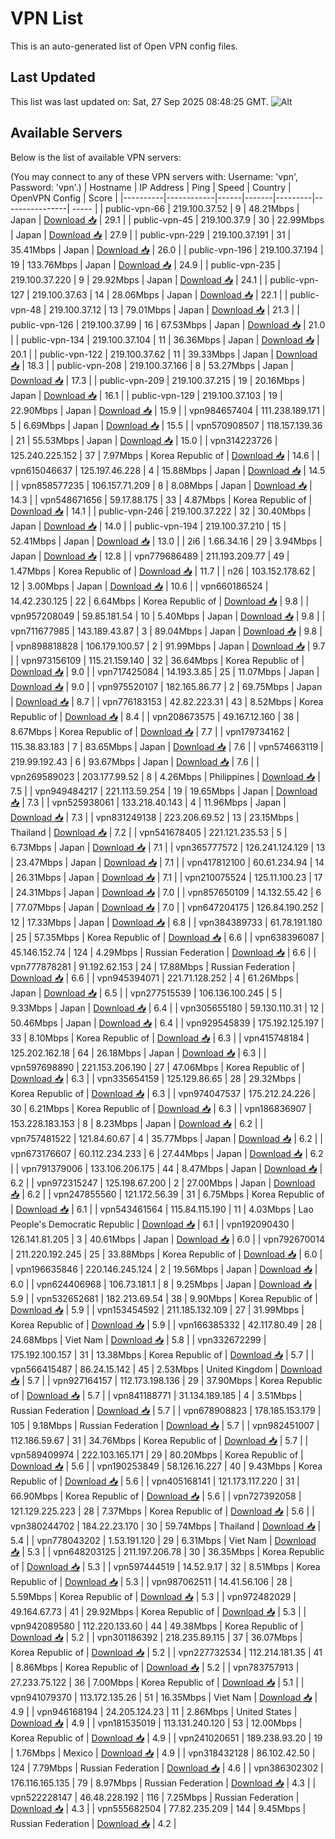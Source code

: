 # VPN List

This is an auto-generated list of Open VPN config files.

## Last Updated

This list was last updated on: Sat, 27 Sep 2025 08:48:25 GMT.
![Alt](https://repobeats.axiom.co/api/embed/186b98318ef1479477931607c1ad7d823f12451f.svg "Repobeats analytics image")

## Available Servers

Below is the list of available VPN servers:

(You may connect to any of these VPN servers with: Username: 'vpn', Password: 'vpn'.)
| Hostname | IP Address | Ping | Speed | Country | OpenVPN Config | Score |
|----------|------------|------|-------|---------|----------------| ----- |
| public-vpn-66 | 219.100.37.52 | 9 | 48.21Mbps | Japan | [Download 📥](./configs/server_0_JP.ovpn) | 29.1 |
| public-vpn-45 | 219.100.37.9 | 30 | 22.99Mbps | Japan | [Download 📥](./configs/server_1_JP.ovpn) | 27.9 |
| public-vpn-229 | 219.100.37.191 | 31 | 35.41Mbps | Japan | [Download 📥](./configs/server_2_JP.ovpn) | 26.0 |
| public-vpn-196 | 219.100.37.194 | 19 | 133.76Mbps | Japan | [Download 📥](./configs/server_3_JP.ovpn) | 24.9 |
| public-vpn-235 | 219.100.37.220 | 9 | 29.92Mbps | Japan | [Download 📥](./configs/server_4_JP.ovpn) | 24.1 |
| public-vpn-127 | 219.100.37.63 | 14 | 28.06Mbps | Japan | [Download 📥](./configs/server_5_JP.ovpn) | 22.1 |
| public-vpn-48 | 219.100.37.12 | 13 | 79.01Mbps | Japan | [Download 📥](./configs/server_6_JP.ovpn) | 21.3 |
| public-vpn-126 | 219.100.37.99 | 16 | 67.53Mbps | Japan | [Download 📥](./configs/server_7_JP.ovpn) | 21.0 |
| public-vpn-134 | 219.100.37.104 | 11 | 36.36Mbps | Japan | [Download 📥](./configs/server_8_JP.ovpn) | 20.1 |
| public-vpn-122 | 219.100.37.62 | 11 | 39.33Mbps | Japan | [Download 📥](./configs/server_9_JP.ovpn) | 18.3 |
| public-vpn-208 | 219.100.37.166 | 8 | 53.27Mbps | Japan | [Download 📥](./configs/server_10_JP.ovpn) | 17.3 |
| public-vpn-209 | 219.100.37.215 | 19 | 20.16Mbps | Japan | [Download 📥](./configs/server_11_JP.ovpn) | 16.1 |
| public-vpn-129 | 219.100.37.103 | 19 | 22.90Mbps | Japan | [Download 📥](./configs/server_12_JP.ovpn) | 15.9 |
| vpn984657404 | 111.238.189.171 | 5 | 6.69Mbps | Japan | [Download 📥](./configs/server_13_JP.ovpn) | 15.5 |
| vpn570908507 | 118.157.139.36 | 21 | 55.53Mbps | Japan | [Download 📥](./configs/server_14_JP.ovpn) | 15.0 |
| vpn314223726 | 125.240.225.152 | 37 | 7.97Mbps | Korea Republic of | [Download 📥](./configs/server_15_KR.ovpn) | 14.6 |
| vpn615046637 | 125.197.46.228 | 4 | 15.88Mbps | Japan | [Download 📥](./configs/server_16_JP.ovpn) | 14.5 |
| vpn858577235 | 106.157.71.209 | 8 | 8.08Mbps | Japan | [Download 📥](./configs/server_17_JP.ovpn) | 14.3 |
| vpn548671656 | 59.17.88.175 | 33 | 4.87Mbps | Korea Republic of | [Download 📥](./configs/server_18_KR.ovpn) | 14.1 |
| public-vpn-246 | 219.100.37.222 | 32 | 30.40Mbps | Japan | [Download 📥](./configs/server_19_JP.ovpn) | 14.0 |
| public-vpn-194 | 219.100.37.210 | 15 | 52.41Mbps | Japan | [Download 📥](./configs/server_20_JP.ovpn) | 13.0 |
| 2i6 | 1.66.34.16 | 29 | 3.94Mbps | Japan | [Download 📥](./configs/server_21_JP.ovpn) | 12.8 |
| vpn779686489 | 211.193.209.77 | 49 | 1.47Mbps | Korea Republic of | [Download 📥](./configs/server_22_KR.ovpn) | 11.7 |
| n26 | 103.152.178.62 | 12 | 3.00Mbps | Japan | [Download 📥](./configs/server_23_JP.ovpn) | 10.6 |
| vpn660186524 | 14.42.230.125 | 22 | 6.64Mbps | Korea Republic of | [Download 📥](./configs/server_24_KR.ovpn) | 9.8 |
| vpn957208049 | 59.85.181.54 | 10 | 5.40Mbps | Japan | [Download 📥](./configs/server_25_JP.ovpn) | 9.8 |
| vpn711677985 | 143.189.43.87 | 3 | 89.04Mbps | Japan | [Download 📥](./configs/server_26_JP.ovpn) | 9.8 |
| vpn898818828 | 106.179.100.57 | 2 | 91.99Mbps | Japan | [Download 📥](./configs/server_27_JP.ovpn) | 9.7 |
| vpn973156109 | 115.21.159.140 | 32 | 36.64Mbps | Korea Republic of | [Download 📥](./configs/server_28_KR.ovpn) | 9.0 |
| vpn717425084 | 14.193.3.85 | 25 | 11.07Mbps | Japan | [Download 📥](./configs/server_29_JP.ovpn) | 9.0 |
| vpn975520107 | 182.165.86.77 | 2 | 69.75Mbps | Japan | [Download 📥](./configs/server_30_JP.ovpn) | 8.7 |
| vpn776183153 | 42.82.223.31 | 43 | 8.52Mbps | Korea Republic of | [Download 📥](./configs/server_31_KR.ovpn) | 8.4 |
| vpn208673575 | 49.167.12.160 | 38 | 8.67Mbps | Korea Republic of | [Download 📥](./configs/server_32_KR.ovpn) | 7.7 |
| vpn179734162 | 115.38.83.183 | 7 | 83.65Mbps | Japan | [Download 📥](./configs/server_33_JP.ovpn) | 7.6 |
| vpn574663119 | 219.99.192.43 | 6 | 93.67Mbps | Japan | [Download 📥](./configs/server_34_JP.ovpn) | 7.6 |
| vpn269589023 | 203.177.99.52 | 8 | 4.26Mbps | Philippines | [Download 📥](./configs/server_35_PH.ovpn) | 7.5 |
| vpn949484217 | 221.113.59.254 | 19 | 19.65Mbps | Japan | [Download 📥](./configs/server_36_JP.ovpn) | 7.3 |
| vpn525938061 | 133.218.40.143 | 4 | 11.96Mbps | Japan | [Download 📥](./configs/server_37_JP.ovpn) | 7.3 |
| vpn831249138 | 223.206.69.52 | 13 | 23.15Mbps | Thailand | [Download 📥](./configs/server_38_TH.ovpn) | 7.2 |
| vpn541678405 | 221.121.235.53 | 5 | 6.73Mbps | Japan | [Download 📥](./configs/server_39_JP.ovpn) | 7.1 |
| vpn365777572 | 126.241.124.129 | 13 | 23.47Mbps | Japan | [Download 📥](./configs/server_40_JP.ovpn) | 7.1 |
| vpn417812100 | 60.61.234.94 | 14 | 26.31Mbps | Japan | [Download 📥](./configs/server_41_JP.ovpn) | 7.1 |
| vpn210075524 | 125.11.100.23 | 17 | 24.31Mbps | Japan | [Download 📥](./configs/server_42_JP.ovpn) | 7.0 |
| vpn857650109 | 14.132.55.42 | 6 | 77.07Mbps | Japan | [Download 📥](./configs/server_43_JP.ovpn) | 7.0 |
| vpn647204175 | 126.84.190.252 | 12 | 17.33Mbps | Japan | [Download 📥](./configs/server_44_JP.ovpn) | 6.8 |
| vpn384389733 | 61.78.191.180 | 25 | 57.35Mbps | Korea Republic of | [Download 📥](./configs/server_45_KR.ovpn) | 6.6 |
| vpn638396087 | 45.146.152.74 | 124 | 4.29Mbps | Russian Federation | [Download 📥](./configs/server_46_RU.ovpn) | 6.6 |
| vpn777878281 | 91.192.62.153 | 24 | 17.88Mbps | Russian Federation | [Download 📥](./configs/server_47_RU.ovpn) | 6.6 |
| vpn945394071 | 221.71.128.252 | 4 | 61.26Mbps | Japan | [Download 📥](./configs/server_48_JP.ovpn) | 6.5 |
| vpn277515539 | 106.136.100.245 | 5 | 9.33Mbps | Japan | [Download 📥](./configs/server_49_JP.ovpn) | 6.4 |
| vpn305655180 | 59.130.110.31 | 12 | 50.46Mbps | Japan | [Download 📥](./configs/server_50_JP.ovpn) | 6.4 |
| vpn929545839 | 175.192.125.197 | 33 | 8.10Mbps | Korea Republic of | [Download 📥](./configs/server_51_KR.ovpn) | 6.3 |
| vpn415748184 | 125.202.162.18 | 64 | 26.18Mbps | Japan | [Download 📥](./configs/server_52_JP.ovpn) | 6.3 |
| vpn597698890 | 221.153.206.190 | 27 | 47.06Mbps | Korea Republic of | [Download 📥](./configs/server_53_KR.ovpn) | 6.3 |
| vpn335654159 | 125.129.86.65 | 28 | 29.32Mbps | Korea Republic of | [Download 📥](./configs/server_54_KR.ovpn) | 6.3 |
| vpn974047537 | 175.212.24.226 | 30 | 6.21Mbps | Korea Republic of | [Download 📥](./configs/server_55_KR.ovpn) | 6.3 |
| vpn186836907 | 153.228.183.153 | 8 | 8.23Mbps | Japan | [Download 📥](./configs/server_56_JP.ovpn) | 6.2 |
| vpn757481522 | 121.84.60.67 | 4 | 35.77Mbps | Japan | [Download 📥](./configs/server_57_JP.ovpn) | 6.2 |
| vpn673176607 | 60.112.234.233 | 6 | 27.44Mbps | Japan | [Download 📥](./configs/server_58_JP.ovpn) | 6.2 |
| vpn791379006 | 133.106.206.175 | 44 | 8.47Mbps | Japan | [Download 📥](./configs/server_59_JP.ovpn) | 6.2 |
| vpn972315247 | 125.198.67.200 | 2 | 27.00Mbps | Japan | [Download 📥](./configs/server_60_JP.ovpn) | 6.2 |
| vpn247855560 | 121.172.56.39 | 31 | 6.75Mbps | Korea Republic of | [Download 📥](./configs/server_61_KR.ovpn) | 6.1 |
| vpn543461564 | 115.84.115.190 | 11 | 4.03Mbps | Lao People's Democratic Republic | [Download 📥](./configs/server_62_LA.ovpn) | 6.1 |
| vpn192090430 | 126.141.81.205 | 3 | 40.61Mbps | Japan | [Download 📥](./configs/server_63_JP.ovpn) | 6.0 |
| vpn792670014 | 211.220.192.245 | 25 | 33.88Mbps | Korea Republic of | [Download 📥](./configs/server_64_KR.ovpn) | 6.0 |
| vpn196635846 | 220.146.245.124 | 2 | 19.56Mbps | Japan | [Download 📥](./configs/server_65_JP.ovpn) | 6.0 |
| vpn624406968 | 106.73.181.1 | 8 | 9.25Mbps | Japan | [Download 📥](./configs/server_66_JP.ovpn) | 5.9 |
| vpn532652681 | 182.213.69.54 | 38 | 9.90Mbps | Korea Republic of | [Download 📥](./configs/server_67_KR.ovpn) | 5.9 |
| vpn153454592 | 211.185.132.109 | 27 | 31.99Mbps | Korea Republic of | [Download 📥](./configs/server_68_KR.ovpn) | 5.9 |
| vpn166385332 | 42.117.80.49 | 28 | 24.68Mbps | Viet Nam | [Download 📥](./configs/server_69_VN.ovpn) | 5.8 |
| vpn332672299 | 175.192.100.157 | 31 | 13.38Mbps | Korea Republic of | [Download 📥](./configs/server_70_KR.ovpn) | 5.7 |
| vpn566415487 | 86.24.15.142 | 45 | 2.53Mbps | United Kingdom | [Download 📥](./configs/server_71_GB.ovpn) | 5.7 |
| vpn927164157 | 112.173.198.136 | 29 | 37.90Mbps | Korea Republic of | [Download 📥](./configs/server_72_KR.ovpn) | 5.7 |
| vpn841188771 | 31.134.189.185 | 4 | 3.51Mbps | Russian Federation | [Download 📥](./configs/server_73_RU.ovpn) | 5.7 |
| vpn678908823 | 178.185.153.179 | 105 | 9.18Mbps | Russian Federation | [Download 📥](./configs/server_74_RU.ovpn) | 5.7 |
| vpn982451007 | 112.186.59.67 | 31 | 34.76Mbps | Korea Republic of | [Download 📥](./configs/server_75_KR.ovpn) | 5.7 |
| vpn589409974 | 222.103.165.171 | 29 | 80.20Mbps | Korea Republic of | [Download 📥](./configs/server_76_KR.ovpn) | 5.6 |
| vpn190253849 | 58.126.16.227 | 40 | 9.43Mbps | Korea Republic of | [Download 📥](./configs/server_77_KR.ovpn) | 5.6 |
| vpn405168141 | 121.173.117.220 | 31 | 66.90Mbps | Korea Republic of | [Download 📥](./configs/server_78_KR.ovpn) | 5.6 |
| vpn727392058 | 121.129.225.223 | 28 | 7.37Mbps | Korea Republic of | [Download 📥](./configs/server_79_KR.ovpn) | 5.6 |
| vpn380244702 | 184.22.23.170 | 30 | 59.74Mbps | Thailand | [Download 📥](./configs/server_80_TH.ovpn) | 5.4 |
| vpn778043202 | 1.53.191.120 | 29 | 6.31Mbps | Viet Nam | [Download 📥](./configs/server_81_VN.ovpn) | 5.3 |
| vpn648203125 | 211.197.206.78 | 30 | 36.35Mbps | Korea Republic of | [Download 📥](./configs/server_82_KR.ovpn) | 5.3 |
| vpn597444519 | 14.52.9.17 | 32 | 8.51Mbps | Korea Republic of | [Download 📥](./configs/server_83_KR.ovpn) | 5.3 |
| vpn987062511 | 14.41.56.106 | 28 | 5.59Mbps | Korea Republic of | [Download 📥](./configs/server_84_KR.ovpn) | 5.3 |
| vpn972482029 | 49.164.67.73 | 41 | 29.92Mbps | Korea Republic of | [Download 📥](./configs/server_85_KR.ovpn) | 5.3 |
| vpn942089580 | 112.220.133.60 | 44 | 49.38Mbps | Korea Republic of | [Download 📥](./configs/server_86_KR.ovpn) | 5.2 |
| vpn301186392 | 218.235.89.115 | 37 | 36.07Mbps | Korea Republic of | [Download 📥](./configs/server_87_KR.ovpn) | 5.2 |
| vpn227732534 | 112.214.181.35 | 41 | 8.86Mbps | Korea Republic of | [Download 📥](./configs/server_88_KR.ovpn) | 5.2 |
| vpn783757913 | 27.233.75.122 | 36 | 7.00Mbps | Korea Republic of | [Download 📥](./configs/server_89_KR.ovpn) | 5.1 |
| vpn941079370 | 113.172.135.26 | 51 | 16.35Mbps | Viet Nam | [Download 📥](./configs/server_90_VN.ovpn) | 4.9 |
| vpn946168194 | 24.205.124.23 | 11 | 2.86Mbps | United States | [Download 📥](./configs/server_91_US.ovpn) | 4.9 |
| vpn181535019 | 113.131.240.120 | 53 | 12.00Mbps | Korea Republic of | [Download 📥](./configs/server_92_KR.ovpn) | 4.9 |
| vpn241020651 | 189.238.93.20 | 19 | 1.76Mbps | Mexico | [Download 📥](./configs/server_93_MX.ovpn) | 4.9 |
| vpn318432128 | 86.102.42.50 | 124 | 7.79Mbps | Russian Federation | [Download 📥](./configs/server_94_RU.ovpn) | 4.6 |
| vpn386302302 | 176.116.165.135 | 79 | 8.97Mbps | Russian Federation | [Download 📥](./configs/server_95_RU.ovpn) | 4.3 |
| vpn522228147 | 46.48.228.192 | 116 | 7.25Mbps | Russian Federation | [Download 📥](./configs/server_96_RU.ovpn) | 4.3 |
| vpn555682504 | 77.82.235.209 | 144 | 9.45Mbps | Russian Federation | [Download 📥](./configs/server_97_RU.ovpn) | 4.2 |
